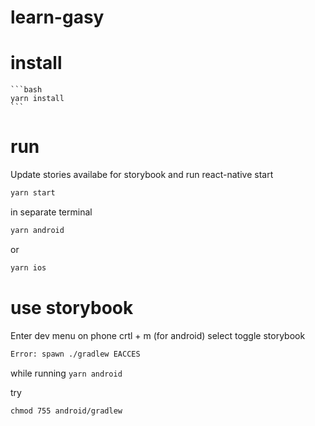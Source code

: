 # learn-gasy

# install

    ```bash
    yarn install
    ```

# run

Update stories availabe for storybook and run react-native start

```bash
yarn start
```

in separate terminal

```bash
yarn android
```

or

```bash
yarn ios
```

# use storybook

Enter dev menu on phone crtl + m (for android) select toggle storybook

```bash
Error: spawn ./gradlew EACCES
```

while running `yarn android`

try

```
chmod 755 android/gradlew
```
